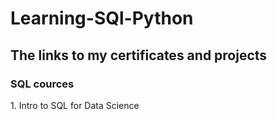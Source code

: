 # Learning-SQl-Python
## The links to my certificates and projects
### <b> SQL cources</b>
<p>1. Intro to SQL for Data Science </p>



